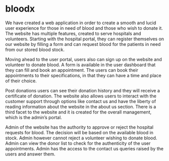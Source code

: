 # bloodx
We have created a web application in order to create a smooth and lucid user experience for those in need of blood and those who wish to donate it. The website has multiple features, created to serve hospitals and volunteers. Starting with the hospital portal, they can register themselves on our website by filling a form and can request blood for the patients in need from our stored blood stock. 

Moving ahead to the user portal, users also can sign up on the website and volunteer to donate blood. A form is available in the user dashboard that they can fill and book an appointment. The users can book their appointments to their specifications, in that they can have a time and place of their choice. 

Post donations users can see their donation history and they will receive a certificate of donation. 
The website also allows users to interact with the customer support through options like contact us and have the liberty of reading information about the website in the about us section.
There is a third facet to the website and it is created for the overall management, which is the admin’s portal. 

Admin of the website has the authority to approve or reject the hospital requests for blood. The decision will be based on the available blood in stock. Admin however cannot reject a volunteer wishing to donate blood. Admin can view the donor list to check for the authenticity of the user appointments. Admin has the access to the contact us queries raised by the users and answer them. 
